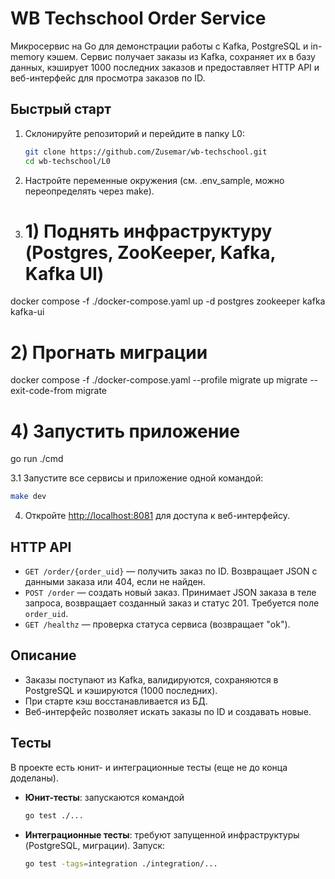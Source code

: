 # WB Techschool Order Service

Микросервис на Go для демонстрации работы с Kafka, PostgreSQL и in-memory кэшем. Сервис получает заказы из Kafka, сохраняет их в базу данных, кэширует 1000 последних заказов и предоставляет HTTP API и веб-интерфейс для просмотра заказов по ID.

## Быстрый старт

1. Склонируйте репозиторий и перейдите в папку L0:
   ```sh
   git clone https://github.com/Zusemar/wb-techschool.git
   cd wb-techschool/L0
   ```
2. Настройте переменные окружения (см. .env_sample, можно переопределять через make).
3. 
   # 1) Поднять инфраструктуру (Postgres, ZooKeeper, Kafka, Kafka UI)
docker compose -f ./docker-compose.yaml up -d postgres zookeeper kafka kafka-ui

   # 2) Прогнать миграции
docker compose -f ./docker-compose.yaml --profile migrate up migrate --exit-code-from migrate

   # 4) Запустить приложение
go run ./cmd

3.1 Запустите все сервисы и приложение одной командой:
   ```sh
   make dev
   ```
4. Откройте [http://localhost:8081](http://localhost:8081) для доступа к веб-интерфейсу.

## HTTP API

- `GET /order/{order_uid}` — получить заказ по ID. Возвращает JSON с данными заказа или 404, если не найден.
- `POST /order` — создать новый заказ. Принимает JSON заказа в теле запроса, возвращает созданный заказ и статус 201. Требуется поле `order_uid`.
- `GET /healthz` — проверка статуса сервиса (возвращает "ok").

## Описание
- Заказы поступают из Kafka, валидируются, сохраняются в PostgreSQL и кэшируются (1000 последних).
- При старте кэш восстанавливается из БД.
- Веб-интерфейс позволяет искать заказы по ID и создавать новые.

## Тесты

В проекте есть юнит- и интеграционные тесты (еще не до конца доделаны).

- **Юнит-тесты**: запускаются командой
  ```sh
  go test ./...
  ```
- **Интеграционные тесты**: требуют запущенной инфраструктуры (PostgreSQL, миграции). Запуск:
  ```sh
  go test -tags=integration ./integration/...
  ```
